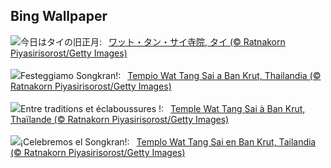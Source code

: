 ## Bing Wallpaper
![](https://www.bing.com/th?id=OHR.ThailandPagodas_JA-JP4544592836_UHD.jpg&w=1000)今日はタイの旧正月:&nbsp;&ensp;[ワット・タン・サイ寺院, タイ (© Ratnakorn Piyasirisorost/Getty Images)](https://www.bing.com/th?id=OHR.ThailandPagodas_JA-JP4544592836_UHD.jpg)
<br><br/>
![](https://www.bing.com/th?id=OHR.ThailandPagodas_IT-IT7756165601_UHD.jpg&w=1000)Festeggiamo Songkran!:&nbsp;&ensp;[Tempio Wat Tang Sai a Ban Krut, Thailandia (© Ratnakorn Piyasirisorost/Getty Images)](https://www.bing.com/th?id=OHR.ThailandPagodas_IT-IT7756165601_UHD.jpg)
<br><br/>
![](https://www.bing.com/th?id=OHR.ThailandPagodas_FR-FR9765190330_UHD.jpg&w=1000)Entre traditions et éclaboussures !:&nbsp;&ensp;[Temple Wat Tang Sai à Ban Krut, Thaïlande (© Ratnakorn Piyasirisorost/Getty Images)](https://www.bing.com/th?id=OHR.ThailandPagodas_FR-FR9765190330_UHD.jpg)
<br><br/>
![](https://www.bing.com/th?id=OHR.ThailandPagodas_ES-ES0158142053_UHD.jpg&w=1000)¡Celebremos el Songkran!:&nbsp;&ensp;[Templo Wat Tang Sai en Ban Krut, Tailandia (© Ratnakorn Piyasirisorost/Getty Images)](https://www.bing.com/th?id=OHR.ThailandPagodas_ES-ES0158142053_UHD.jpg)
<br><br/>
